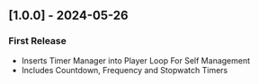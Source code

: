 ## [1.0.0] - 2024-05-26
### First Release
- Inserts Timer Manager into Player Loop For Self Management
- Includes Countdown, Frequency and Stopwatch Timers

